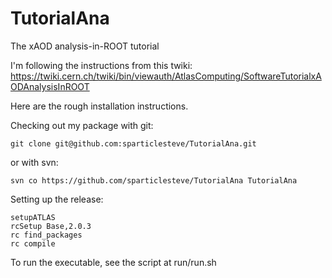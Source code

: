 TutorialAna
===========

The xAOD analysis-in-ROOT tutorial

I'm following the instructions from this twiki:
https://twiki.cern.ch/twiki/bin/viewauth/AtlasComputing/SoftwareTutorialxAODAnalysisInROOT

Here are the rough installation instructions.

Checking out my package with git:

    git clone git@github.com:sparticlesteve/TutorialAna.git

or with svn:

    svn co https://github.com/sparticlesteve/TutorialAna TutorialAna

Setting up the release:

    setupATLAS
    rcSetup Base,2.0.3
    rc find_packages
    rc compile

To run the executable, see the script at run/run.sh
